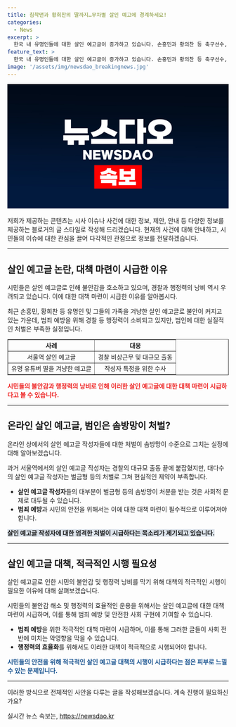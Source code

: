 ```yaml
---
title: 침착맨과 황희찬의 딸까지…무차별 살인 예고에 경계하세요!
categories:
  - News
excerpt: >
  한국 내 유명인들에 대한 살인 예고글이 증가하고 있습니다. 손흥민과 황의찬 등 축구선수, 유튜버의 가족까지 대상이 되고 있으며 이로 인해 시민들은 불안해하고 있습니다. 이에 대한 경찰의 수사가 진행 중이지만, 범인들은 대부분 솜방망이 처벌을 받고 있어 시민들의 불안은 계속 불거지고 있습니다. 이러한 상황에서 법안을 개정해 엄격한 처벌을 받게 하는 대책이 필요해 보입니다.
feature_text: >
  한국 내 유명인들에 대한 살인 예고글이 증가하고 있습니다. 손흥민과 황의찬 등 축구선수, 유튜버의 가족까지 대상이 되고 있으며 이로 인해 시민들은 불안해하고 있습니다. 이에 대한 경찰의 수사가 진행 중이지만, 범인들은 대부분 솜방망이 처벌을 받고 있어 시민들의 불안은 계속 불거지고 있습니다. 이러한 상황에서 법안을 개정해 엄격한 처벌을 받게 하는 대책이 필요해 보입니다.
image: '/assets/img/newsdao_breakingnews.jpg'
---
```


<p><img src="/assets/img/newsdao_breakingnews.jpg" alt="cryptoinkorea 속보" /></p>

<p>저희가 제공하는 콘텐츠는 시사 이슈나 사건에 대한 정보, 제안, 안내 등 다양한 정보를 제공하는 블로거의 글 스타일로 작성해 드리겠습니다. 현재의 사건에 대해 안내하고, 시민들의 이슈에 대한 관심을 끌어 다각적인 관점으로 정보를 전달하겠습니다.</p>

<hr />

<h2 data-ke-size="size26">살인 예고글 논란, 대책 마련이 시급한 이유</h2>

<p>시민들은 살인 예고글로 인해 불안감을 호소하고 있으며, 경찰과 행정력의 낭비 역시 우려되고 있습니다. 이에 대한 대책 마련이 시급한 이유를 알아봅시다.</p>

<p data-ke-size="size16">최근 손흥민, 황희찬 등 유명인 및 그들의 가족을 겨냥한 살인 예고글로 불안이 커지고 있는 가운데, 범죄 예방을 위해 경찰 등 행정력이 소비되고 있지만, 범인에 대한 실질적인 처벌은 부족한 실정입니다.</p>

<table style="width: 100%;" border="1">
<tbody>
<tr>
<td style="text-align: center; height: 17px;"><b>사례</b></td>
<td style="text-align: center; height: 17px;"><b>대응</b></td>
</tr>
<tr>
<td style="text-align: center; height: 17px;">서울역 살인 예고글</td>
<td style="text-align: center; height: 17px;">경찰 비상근무 및 대규모 출동</td>
</tr>
<tr>
<td style="text-align: center; height: 17px;">유명 유튜버 딸을 겨냥한 예고글</td>
<td style="text-align: center; height: 17px;">작성자 특정을 위한 수사</td>
</tr>
</tbody>
</table>

<p><b><span style="color: #ee2323;">시민들의 불안감과 행정력의 낭비로 인해 이러한 살인 예고글에 대한 대책 마련이 시급하다고 볼 수 있습니다.</span></b></p>

<hr />

<h2 data-ke-size="size26">온라인 살인 예고글, 범인은 솜방망이 처벌?</h2>

<p>온라인 상에서의 살인 예고글 작성자들에 대한 처벌이 솜방망이 수준으로 그치는 실정에 대해 알아보겠습니다.</p>

<p data-ke-size="size16">과거 서울역에서의 살인 예고글 작성자는 경찰의 대규모 출동 끝에 붙잡혔지만, 대다수의 살인 예고글 작성자는 벌금형 등의 처벌로 그쳐 현실적인 제약이 부족합니다.</p>

<ul>
<li><b>살인 예고글 작성자</b>들의 대부분이 벌금형 등의 솜방망이 처분을 받는 것은 사회적 문제로 대두될 수 있습니다. </li>
<li><b>범죄 예방</b>과 시민의 안전을 위해서는 이에 대한 대책 마련이 필수적으로 이루어져야 합니다.</li>
</ul>

<p><b><span style="background-color: #21538527;">살인 예고글 작성자에 대한 엄격한 처벌이 시급하다는 목소리가 제기되고 있습니다.</span></b></p>

<hr />

<h2 data-ke-size="size26">살인 예고글 대책, 적극적인 시행 필요성</h2>

<p>살인 예고글로 인한 시민의 불안감 및 행정력 낭비를 막기 위해 대책의 적극적인 시행이 필요한 이유에 대해 살펴보겠습니다.</p>

<p data-ke-size="size16">시민들의 불안감 해소 및 행정력의 효율적인 운용을 위해서는 살인 예고글에 대한 대책 마련이 시급하며, 이를 통해 범죄 예방 및 안전한 사회 구현에 기여할 수 있습니다.</p>

<ul>
<li><b>범죄 예방</b>을 위한 적극적인 대책 마련이 시급하며, 이를 통해 그러한 글들이 사회 전반에 미치는 악영향을 막을 수 있습니다.</li>
<li><b>행정력의 효율화</b>를 위해서도 이러한 대책이 적극적으로 시행되어야 합니다.</li>
</ul>

<p><b><span style="color: #1a5490;">시민들의 안전을 위해 적극적인 살인 예고글 대책의 시행이 시급하다는 점은 피부로 느낄 수 있는 문제입니다.</span></b></p>

<hr />

<p>이러한 방식으로 전체적인 사안을 다루는 글을 작성해보겠습니다. 계속 진행이 필요하신가요?</p>
실시간 뉴스 속보는, <a href="https://newsdao.kr" rel="dofollow">https://newsdao.kr</a>


